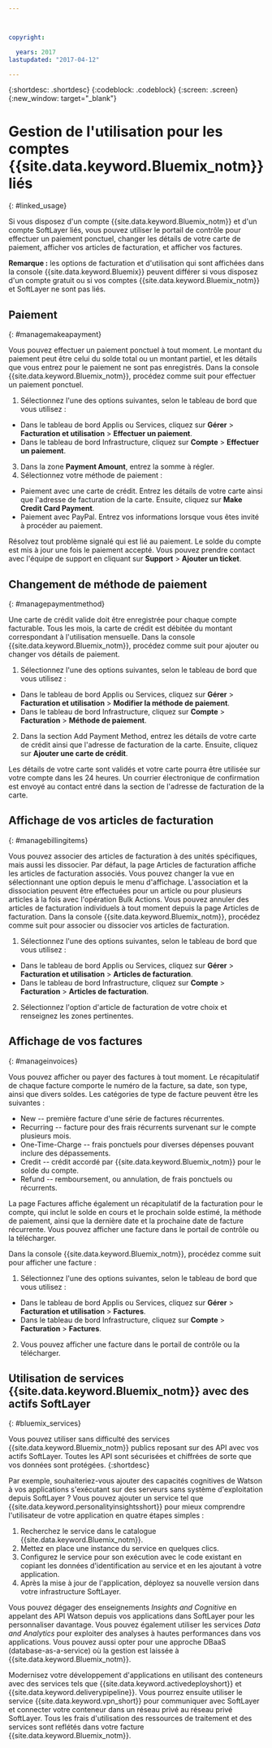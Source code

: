 ```yaml
---



copyright:

  years: 2017
lastupdated: "2017-04-12"

---
```


{:shortdesc: .shortdesc}
{:codeblock: .codeblock}
{:screen: .screen}
{:new_window: target="_blank"}

# Gestion de l'utilisation pour les comptes {{site.data.keyword.Bluemix_notm}} liés  
{: #linked_usage}

Si vous disposez d'un compte {{site.data.keyword.Bluemix_notm}} et d'un compte SoftLayer liés, vous pouvez utiliser le portail de contrôle pour effectuer un paiement ponctuel, changer les détails de votre carte de paiement, afficher vos articles de facturation, et afficher vos factures. 

**Remarque :** les options de facturation et d'utilisation qui sont affichées dans la console {{site.data.keyword.Bluemix}} peuvent différer si vous disposez d'un compte gratuit ou si vos comptes {{site.data.keyword.Bluemix_notm}} et SoftLayer ne sont pas liés. 

## Paiement 
{: #managemakeapayment}

Vous pouvez effectuer un paiement ponctuel à tout moment. Le montant du paiement peut être celui du solde total ou un montant partiel, et les détails que vous entrez pour le paiement ne sont pas enregistrés. Dans la console {{site.data.keyword.Bluemix_notm}}, procédez comme suit pour effectuer un paiement ponctuel. 

1. Sélectionnez l'une des options suivantes, selon le tableau de bord que vous utilisez :    
 * Dans le tableau de bord Applis ou Services, cliquez sur **Gérer** &gt; **Facturation et utilisation** &gt; **Effectuer un paiement**.  
 * Dans le tableau de bord Infrastructure, cliquez sur **Compte** &gt; **Effectuer un paiement**.
3. Dans la zone **Payment Amount**, entrez la somme à régler. 
4. Sélectionnez votre méthode de paiement : 
 * Paiement avec une carte de crédit. Entrez les détails de votre carte ainsi que l'adresse de facturation de la carte. Ensuite, cliquez sur **Make Credit Card Payment**. 
 * Paiement avec PayPal. Entrez vos informations lorsque vous êtes invité à procéder au paiement.  

Résolvez tout problème signalé qui est lié au paiement. Le solde du compte est mis à jour une fois le paiement accepté. Vous pouvez prendre contact
avec l'équipe de support en cliquant sur **Support** &gt; **Ajouter un ticket**.

## Changement de méthode de paiement 
{: #managepaymentmethod}

Une carte de crédit valide doit être enregistrée pour chaque compte facturable. Tous les mois, la carte de crédit est débitée du montant correspondant à l'utilisation mensuelle. Dans la console {{site.data.keyword.Bluemix_notm}}, procédez comme suit pour ajouter ou changer vos détails de paiement.  

1. Sélectionnez l'une des options suivantes, selon le tableau de bord que vous utilisez :   
 * Dans le tableau de bord Applis ou Services, cliquez sur **Gérer** &gt; **Facturation et utilisation** &gt; **Modifier la méthode de paiement**.  
 * Dans le tableau de bord Infrastructure, cliquez sur **Compte** &gt; **Facturation** &gt; **Méthode de paiement**.
2. Dans la section Add Payment Method, entrez les détails de votre carte de crédit ainsi que l'adresse de facturation de la carte. Ensuite, cliquez sur **Ajouter une carte de crédit**. 

Les détails de votre carte sont validés et votre carte pourra être utilisée sur votre compte dans les 24 heures. Un courrier électronique de confirmation est
envoyé au contact entré dans la section de l'adresse de facturation de la carte. 

## Affichage de vos articles de facturation 
{: #managebillingitems}

Vous pouvez associer des articles de facturation à des unités spécifiques, mais aussi les dissocier. Par défaut, la page
Articles de facturation affiche les articles de facturation associés. Vous pouvez changer la vue en sélectionnant une option depuis le menu d'affichage.
L'association et la dissociation peuvent être effectuées pour un article ou pour
plusieurs articles à la fois avec l'opération Bulk Actions. Vous pouvez annuler des articles de facturation individuels à tout moment depuis la page Articles de facturation. Dans la console {{site.data.keyword.Bluemix_notm}}, procédez comme suit pour associer ou dissocier vos articles de facturation. 

1. Sélectionnez l'une des options suivantes, selon le tableau de bord que vous utilisez :    
 * Dans le tableau de bord Applis ou Services, cliquez sur **Gérer** &gt; **Facturation et utilisation** &gt; **Articles de facturation**.  
 * Dans le tableau de bord Infrastructure, cliquez sur **Compte** &gt; **Facturation** &gt; **Articles de facturation**.
2. Sélectionnez l'option d'article de facturation de votre choix et renseignez les zones pertinentes.  

## Affichage de vos factures 
{: #manageinvoices}

Vous pouvez afficher ou payer des factures à tout moment. Le récapitulatif de chaque facture comporte le numéro de la facture, sa date, son type, ainsi que divers
soldes. Les catégories de type de facture peuvent être les suivantes : 

 *  New -- première facture d'une série de factures récurrentes. 
 *  Recurring -- facture pour des frais récurrents survenant sur le compte plusieurs mois. 
 *  One-Time-Charge -- frais ponctuels pour diverses dépenses pouvant inclure des dépassements. 
 *  Credit -- crédit accordé par {{site.data.keyword.Bluemix_notm}} pour le solde du compte. 
 *  Refund -- remboursement, ou annulation, de frais ponctuels ou récurrents. 

La page Factures affiche également un récapitulatif de la facturation pour le compte, qui inclut le solde en cours et le prochain solde estimé, la méthode de paiement, ainsi que la dernière date et la prochaine date de facture récurrente.
Vous pouvez afficher une facture dans le portail de contrôle ou la télécharger.  

Dans la console {{site.data.keyword.Bluemix_notm}}, procédez comme suit pour afficher une facture : 

1. Sélectionnez l'une des options suivantes, selon le tableau de bord que vous utilisez :   
 * Dans le tableau de bord Applis ou Services, cliquez sur **Gérer** &gt; **Facturation et utilisation** &gt; **Factures**.  
 * Dans le tableau de bord Infrastructure, cliquez sur **Compte** &gt; **Facturation** &gt; **Factures**.
2. Vous pouvez afficher une facture dans le portail de contrôle ou la télécharger.  

## Utilisation de services {{site.data.keyword.Bluemix_notm}} avec des actifs SoftLayer
{: #bluemix_services}

Vous pouvez utiliser sans difficulté des services {{site.data.keyword.Bluemix_notm}} publics reposant sur des API avec vos actifs SoftLayer. Toutes les API sont sécurisées et chiffrées de sorte que vos données sont protégées.
{:shortdesc}

Par exemple, souhaiteriez-vous ajouter des capacités cognitives de Watson à vos applications s'exécutant sur des serveurs sans système d'exploitation depuis SoftLayer ? Vous pouvez ajouter un service tel que {{site.data.keyword.personalityinsightsshort}} pour mieux comprendre l'utilisateur de votre application en quatre étapes simples :

1. Recherchez le service dans le catalogue {{site.data.keyword.Bluemix_notm}}.
2. Mettez en place une instance du service en quelques clics.
3. Configurez le service pour son exécution avec le code existant en copiant les données d'identification au service et en les ajoutant à votre application.
4. Après la mise à jour de l'application, déployez sa nouvelle version dans votre infrastructure SoftLayer.

Vous pouvez dégager des enseignements *Insights and Cognitive* en appelant des API Watson depuis vos applications dans SoftLayer pour les personnaliser davantage. Vous pouvez également utiliser les services *Data and Analytics* pour exploiter des analyses à hautes performances dans vos applications. Vous pouvez aussi opter pour une approche DBaaS (database-as-a-service) où la gestion est laissée à {{site.data.keyword.Bluemix_notm}}.

Modernisez votre développement d'applications en utilisant des conteneurs avec des services tels que {{site.data.keyword.activedeployshort}} et {{site.data.keyword.deliverypipeline}}. Vous pourrez ensuite utiliser le service {{site.data.keyword.vpn_short}} pour communiquer avec SoftLayer et connecter votre conteneur dans un réseau privé au réseau privé SoftLayer. Tous les frais d'utilisation des ressources de traitement et des services sont reflétés dans votre facture {{site.data.keyword.Bluemix_notm}}.
